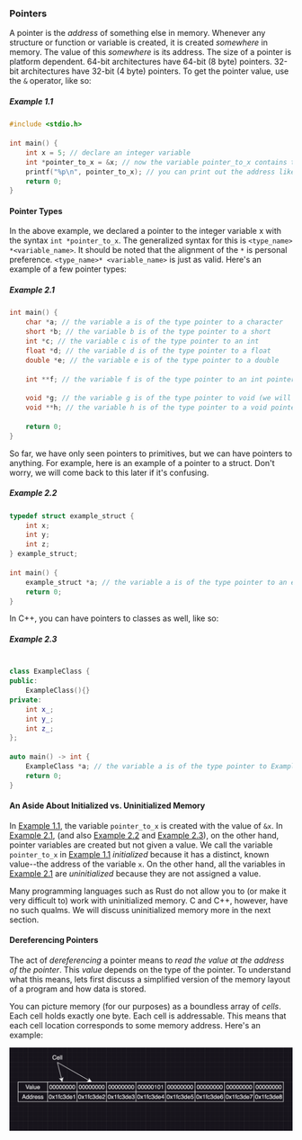 ### Pointers

A pointer is the _address_ of something else in memory. Whenever any structure or function or variable is created, it is created _somewhere_ in memory. The value of this _somewhere_ is its address. The size of a pointer is platform dependent. 64-bit architectures have 64-bit (8 byte) pointers. 32-bit architectures have 32-bit (4 byte) pointers. To get the pointer value, use the `&` operator, like so:

##### Example 1.1
```C
#include <stdio.h>

int main() {
    int x = 5; // declare an integer variable
    int *pointer_to_x = &x; // now the variable pointer_to_x contains the address of x in memory
    printf("%p\n", pointer_to_x); // you can print out the address like this if you want to see (%p is the correct format specifier)
    return 0;
}
```

#### Pointer Types

In the above example, we declared a pointer to the integer variable x with the syntax `int *pointer_to_x`. The generalized syntax for this is `<type_name> *<variable_name>`. It should be noted that the alignment of the `*` is personal preference. `<type_name>* <variable_name>` is just as valid. Here's an example of a few pointer types:

##### Example 2.1
```C
int main() {
    char *a; // the variable a is of the type pointer to a character
    short *b; // the variable b is of the type pointer to a short 
    int *c; // the variable c is of the type pointer to an int
    float *d; // the variable d is of the type pointer to a float
    double *e; // the variable e is of the type pointer to a double

    int **f; // the variable f is of the type pointer to an int pointer

    void *g; // the variable g is of the type pointer to void (we will discuss void more later, when we discuss deferencing pointers)
    void **h; // the variable h is of the type pointer to a void pointer (this is insanely useful in the real world)

    return 0;
}
```

So far, we have only seen pointers to primitives, but we can have pointers to anything. For example, here is an example of a pointer to a struct. Don't worry, we will come back to this later if it's confusing.

##### Example 2.2
```C
typedef struct example_struct {
    int x;
    int y;
    int z;
} example_struct;

int main() {
    example_struct *a; // the variable a is of the type pointer to an example struct
    return 0;
}
```

In C++, you can have pointers to classes as well, like so:

##### Example 2.3
```C++

class ExampleClass {
public:
    ExampleClass(){}
private:
    int x_;
    int y_;
    int z_;
};

auto main() -> int {
    ExampleClass *a; // the variable a is of the type pointer to ExampleClass
    return 0;
}
```

#### An Aside About Initialized vs. Uninitialized Memory

In  [Example 1.1](#example-11), the variable `pointer_to_x` is created with the value of `&x`. In [Example 2.1](#example-21), (and also [Example 2.2](#example-22) and [Example 2.3](#example-23)), on the other hand, pointer variables are created but not given a value. We call the variable `pointer_to_x` in [Example 1.1](#example-11) _initialized_ because it has a distinct, known value--the address of the variable `x`. On the other hand, all the variables in [Example 2.1](#example-21) are _uninitialized_ because they are not assigned a value. 

Many programming languages such as Rust do not allow you to (or make it very difficult to) work with uninitialized memory. C and C++, however, have no such qualms. We will discuss uninitialized memory more in the next section. 

#### Dereferencing Pointers

The act of _dereferencing_ a pointer means to _read the value at the address of the pointer_. This _value_ depends on the type of the pointer. To understand what this means, lets first discuss a simplified version of the memory layout of a program and how data is stored.

You can picture memory (for our purposes) as a boundless array of _cells_. Each cell holds exactly one byte. Each cell is addressable. This means that each cell location corresponds to some memory address. Here's an example:

![memory cells](assets/memory-cells.png "Memory Cells")
